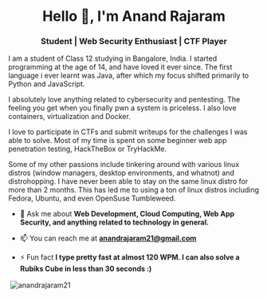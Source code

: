 <h1 align="center">Hello 👋, I'm Anand Rajaram</h1>
<h3 align="center">Student | Web Security Enthusiast | CTF Player</h3>

I am a student of Class 12 studying in Bangalore, India. I started programming at the age of 14, and have loved it ever since. The first language i ever learnt was Java, after which my focus shifted primarily to Python and JavaScript.

I absolutely love anything related to cybersecurity and pentesting. The feeling you get when you finally pwn a system is priceless. I also love containers, virtualization and Docker.

I love to participate in CTFs and submit writeups for the challenges I was able to solve. Most of my time is spent on some beginner web app penetration testing, HackTheBox or TryHackMe.

Some of my other passions include tinkering around with various linux distros (window managers, desktop environments, and whatnot) and distrohopping. I have never been able to stay on the same linux distro for more than 2 months. This has led me to using a ton of linux distros including Fedora, Ubuntu, and even OpenSuse Tumbleweed.

- 💬 Ask me about **Web Development, Cloud Computing, Web App Security, and anything related to technology in general.**

- 📫 You can reach me at **anandrajaram21@gmail.com**

- ⚡ Fun fact **I type pretty fast at almost 120 WPM. I can also solve a Rubiks Cube in less than 30 seconds :)**

<p>&nbsp;<img style="text-align: center;" align="center" src="https://github-readme-stats.vercel.app/api?username=anandrajaram21&show_icons=true&theme=nord" alt="anandrajaram21" /></p>
